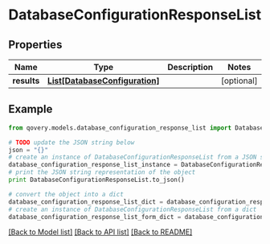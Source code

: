 # DatabaseConfigurationResponseList


## Properties
Name | Type | Description | Notes
------------ | ------------- | ------------- | -------------
**results** | [**List[DatabaseConfiguration]**](DatabaseConfiguration.md) |  | [optional] 

## Example

```python
from qovery.models.database_configuration_response_list import DatabaseConfigurationResponseList

# TODO update the JSON string below
json = "{}"
# create an instance of DatabaseConfigurationResponseList from a JSON string
database_configuration_response_list_instance = DatabaseConfigurationResponseList.from_json(json)
# print the JSON string representation of the object
print DatabaseConfigurationResponseList.to_json()

# convert the object into a dict
database_configuration_response_list_dict = database_configuration_response_list_instance.to_dict()
# create an instance of DatabaseConfigurationResponseList from a dict
database_configuration_response_list_form_dict = database_configuration_response_list.from_dict(database_configuration_response_list_dict)
```
[[Back to Model list]](../README.md#documentation-for-models) [[Back to API list]](../README.md#documentation-for-api-endpoints) [[Back to README]](../README.md)



